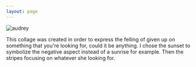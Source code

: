 ```yaml
---
layout: page
---
```

![audrey](https://farm8.staticflickr.com/7574/16334307841_3e7427405d_b.jpg)


This collage was created in order to express the felling of given up on something that you're looking for, could it be anything. I chose the sunset to symbolize the negative aspect instead of a sunrise for example. Then the stripes focusing on whatever she looking for.
